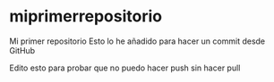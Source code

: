 # miprimerrepositorio
Mi primer repositorio
Esto lo he añadido para hacer un commit desde GitHub


Edito esto para probar que no puedo hacer  push sin hacer pull
